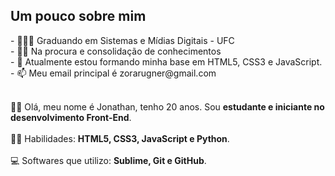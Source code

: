 <h2>Um pouco sobre mim</h2>
- 👨🏻‍🎓 Graduando em Sistemas e Mídias Digitais - UFC <br/>
- 🏃‍♂️ Na procura e consolidação de conhecimentos <br/>
- 🌱 Atualmente estou formando minha base em HTML5, CSS3 e JavaScript. <br/>
- 📫 Meu email principal é zorarugner@gmail.com <br/><br/>

🙋‍♂️ Olá, meu nome é Jonathan, tenho 20 anos. Sou **estudante e iniciante no desenvolvimento Front-End**. <br/><br/>
🤸‍♂️ Habilidades: **HTML5, CSS3, JavaScript e Python**. <br/><br/>
💻 Softwares que utilizo: **Sublime, Git e GitHub**.
